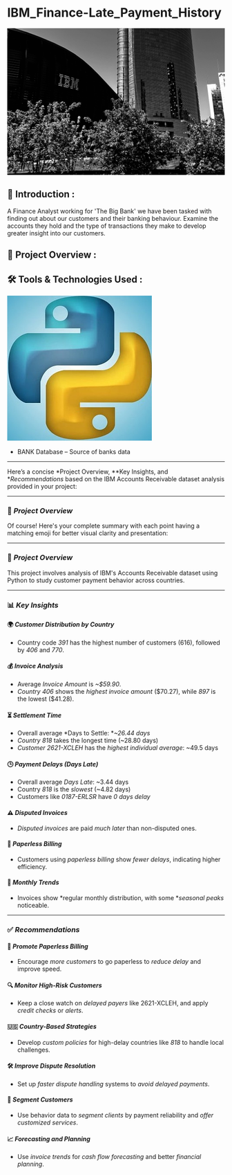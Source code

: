 # IBM_Finance-Late_Payment_History

  <img src="ibm.jpg" width=1000>

## 📌 Introduction :

A Finance Analyst working for 'The Big Bank' we have been tasked with finding out about our customers and their banking behaviour. Examine the accounts they hold and the type of transactions they make to develop greater insight into our customers.

## 🎯 Project Overview :


 ## **🛠️ Tools & Technologies Used** :
   ![image](python_logo.jpg)

  

- BANK Database – Source of banks data

---


Here’s a concise *Project Overview, **Key Insights, and **Recommendations* based on the IBM Accounts Receivable dataset analysis provided in your project:

---

### 📘 *Project Overview*


 
Of course! Here's your complete summary with each point having a matching emoji for better visual clarity and presentation:

---

### 📘 *Project Overview*

This project involves analysis of IBM's Accounts Receivable dataset using Python to study customer payment behavior across countries.

---

### 📊 *Key Insights*

#### 🌍 *Customer Distribution by Country*

* Country code *391* has the highest number of customers (616), followed by *406* and *770*.

#### 💰 *Invoice Analysis*

* Average *Invoice Amount* is *\~\$59.90*.
* *Country 406* shows the *highest invoice amount* (\$70.27), while *897* is the lowest (\$41.28).

#### ⏳ *Settlement Time*

* Overall average *Days to Settle: **\~26.44 days*
* *Country 818* takes the longest time (\~28.80 days)
* *Customer 2621-XCLEH* has the *highest individual average*: \~49.5 days

#### 🕒 *Payment Delays (Days Late)*

* Overall average *Days Late*: \~3.44 days
* Country *818* is the *slowest* (\~4.82 days)
* Customers like *0187-ERLSR* have *0 days delay*

#### ⚠ *Disputed Invoices*

* *Disputed invoices* are paid *much later* than non-disputed ones.

#### 🧾 *Paperless Billing*

* Customers using *paperless billing* show *fewer delays*, indicating higher efficiency.

#### 📅 *Monthly Trends*

* Invoices show *regular monthly distribution, with some **seasonal peaks* noticeable.

---

### ✅ *Recommendations*

#### 📨 *Promote Paperless Billing*

* Encourage *more customers* to go paperless to *reduce delay* and improve speed.

#### 🔍 *Monitor High-Risk Customers*

* Keep a close watch on *delayed payers* like 2621-XCLEH, and apply *credit checks* or *alerts*.

#### 🇺🇸 *Country-Based Strategies*

* Develop *custom policies* for high-delay countries like *818* to handle local challenges.

#### 🛠 *Improve Dispute Resolution*

* Set up *faster dispute handling* systems to *avoid delayed payments*.

#### 🧩 *Segment Customers*

* Use behavior data to *segment clients* by payment reliability and *offer customized services*.

#### 📈 *Forecasting and Planning*

* Use *invoice trends* for *cash flow forecasting* and better *financial planning*.
